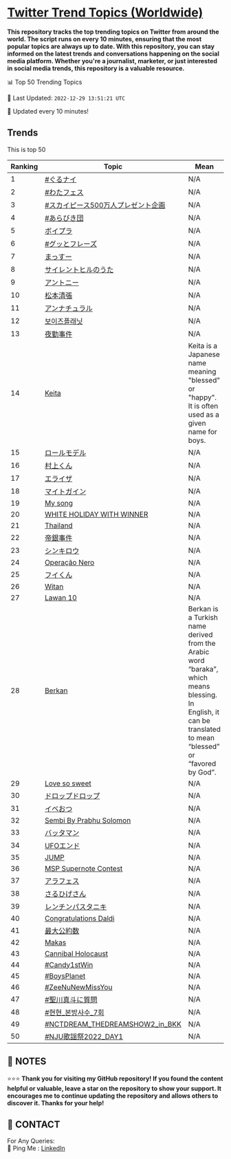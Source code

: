 [Twitter Trend Topics (Worldwide)](https://github.com/ErcinDedeoglu/Twitter-Trend-Topics)
==========

**This repository tracks the top trending topics on Twitter from around the world. 
The script runs on every 10 minutes, ensuring that the most popular topics are always up to date. 
With this repository, you can stay informed on the latest trends and conversations happening on the social media platform. 
Whether you're a journalist, marketer, or just interested in social media trends, this repository is a valuable resource.**


📊 Top 50 Trending Topics

📆 Last Updated: `2022-12-29 13:51:21 UTC`

🔧 Updated every 10 minutes!


## Trends

This is top 50

| Ranking | Topic | Mean |
| ------- | ------------ | ------------ |
| 1 | [#ぐるナイ](http://twitter.com/search?q=%23%e3%81%90%e3%82%8b%e3%83%8a%e3%82%a4) | N/A |
| 2 | [#わたフェス](http://twitter.com/search?q=%23%e3%82%8f%e3%81%9f%e3%83%95%e3%82%a7%e3%82%b9) | N/A |
| 3 | [#スカイピース500万人プレゼント企画](http://twitter.com/search?q=%23%e3%82%b9%e3%82%ab%e3%82%a4%e3%83%94%e3%83%bc%e3%82%b9500%e4%b8%87%e4%ba%ba%e3%83%97%e3%83%ac%e3%82%bc%e3%83%b3%e3%83%88%e4%bc%81%e7%94%bb) | N/A |
| 4 | [#あらびき団](http://twitter.com/search?q=%23%e3%81%82%e3%82%89%e3%81%b3%e3%81%8d%e5%9b%a3) | N/A |
| 5 | [ボイプラ](http://twitter.com/search?q=%e3%83%9c%e3%82%a4%e3%83%97%e3%83%a9) | N/A |
| 6 | [#グッとフレーズ](http://twitter.com/search?q=%23%e3%82%b0%e3%83%83%e3%81%a8%e3%83%95%e3%83%ac%e3%83%bc%e3%82%ba) | N/A |
| 7 | [まっすー](http://twitter.com/search?q=%e3%81%be%e3%81%a3%e3%81%99%e3%83%bc) | N/A |
| 8 | [サイレントヒルのうた](http://twitter.com/search?q=%e3%82%b5%e3%82%a4%e3%83%ac%e3%83%b3%e3%83%88%e3%83%92%e3%83%ab%e3%81%ae%e3%81%86%e3%81%9f) | N/A |
| 9 | [アントニー](http://twitter.com/search?q=%e3%82%a2%e3%83%b3%e3%83%88%e3%83%8b%e3%83%bc) | N/A |
| 10 | [松本清張](http://twitter.com/search?q=%e6%9d%be%e6%9c%ac%e6%b8%85%e5%bc%b5) | N/A |
| 11 | [アンナチュラル](http://twitter.com/search?q=%e3%82%a2%e3%83%b3%e3%83%8a%e3%83%81%e3%83%a5%e3%83%a9%e3%83%ab) | N/A |
| 12 | [보이즈플래닛](http://twitter.com/search?q=%eb%b3%b4%ec%9d%b4%ec%a6%88%ed%94%8c%eb%9e%98%eb%8b%9b) | N/A |
| 13 | [夜勤事件](http://twitter.com/search?q=%e5%a4%9c%e5%8b%a4%e4%ba%8b%e4%bb%b6) | N/A |
| 14 | [Keita](http://twitter.com/search?q=Keita) | Keita is a Japanese name meaning "blessed" or "happy". It is often used as a given name for boys. |
| 15 | [ロールモデル](http://twitter.com/search?q=%e3%83%ad%e3%83%bc%e3%83%ab%e3%83%a2%e3%83%87%e3%83%ab) | N/A |
| 16 | [村上くん](http://twitter.com/search?q=%e6%9d%91%e4%b8%8a%e3%81%8f%e3%82%93) | N/A |
| 17 | [エライザ](http://twitter.com/search?q=%e3%82%a8%e3%83%a9%e3%82%a4%e3%82%b6) | N/A |
| 18 | [マイトガイン](http://twitter.com/search?q=%e3%83%9e%e3%82%a4%e3%83%88%e3%82%ac%e3%82%a4%e3%83%b3) | N/A |
| 19 | [My song](http://twitter.com/search?q=My+song) | N/A |
| 20 | [WHITE HOLIDAY WITH WINNER](http://twitter.com/search?q=WHITE+HOLIDAY+WITH+WINNER) | N/A |
| 21 | [Thailand](http://twitter.com/search?q=Thailand) | N/A |
| 22 | [帝銀事件](http://twitter.com/search?q=%e5%b8%9d%e9%8a%80%e4%ba%8b%e4%bb%b6) | N/A |
| 23 | [シンキロウ](http://twitter.com/search?q=%e3%82%b7%e3%83%b3%e3%82%ad%e3%83%ad%e3%82%a6) | N/A |
| 24 | [Operação Nero](http://twitter.com/search?q=Opera%c3%a7%c3%a3o+Nero) | N/A |
| 25 | [フイくん](http://twitter.com/search?q=%e3%83%95%e3%82%a4%e3%81%8f%e3%82%93) | N/A |
| 26 | [Witan](http://twitter.com/search?q=Witan) | N/A |
| 27 | [Lawan 10](http://twitter.com/search?q=Lawan+10) | N/A |
| 28 | [Berkan](http://twitter.com/search?q=Berkan) | Berkan is a Turkish name derived from the Arabic word “baraka”, which means blessing. In English, it can be translated to mean “blessed” or “favored by God”. |
| 29 | [Love so sweet](http://twitter.com/search?q=Love+so+sweet) | N/A |
| 30 | [ドロップドロップ](http://twitter.com/search?q=%e3%83%89%e3%83%ad%e3%83%83%e3%83%97%e3%83%89%e3%83%ad%e3%83%83%e3%83%97) | N/A |
| 31 | [イベおつ](http://twitter.com/search?q=%e3%82%a4%e3%83%99%e3%81%8a%e3%81%a4) | N/A |
| 32 | [Sembi By Prabhu Solomon](http://twitter.com/search?q=Sembi+By+Prabhu+Solomon) | N/A |
| 33 | [バッタマン](http://twitter.com/search?q=%e3%83%90%e3%83%83%e3%82%bf%e3%83%9e%e3%83%b3) | N/A |
| 34 | [UFOエンド](http://twitter.com/search?q=UFO%e3%82%a8%e3%83%b3%e3%83%89) | N/A |
| 35 | [JUMP](http://twitter.com/search?q=JUMP) | N/A |
| 36 | [MSP Supernote Contest](http://twitter.com/search?q=MSP+Supernote+Contest) | N/A |
| 37 | [アラフェス](http://twitter.com/search?q=%e3%82%a2%e3%83%a9%e3%83%95%e3%82%a7%e3%82%b9) | N/A |
| 38 | [さるひげさん](http://twitter.com/search?q=%e3%81%95%e3%82%8b%e3%81%b2%e3%81%92%e3%81%95%e3%82%93) | N/A |
| 39 | [レンチンパスタニキ](http://twitter.com/search?q=%e3%83%ac%e3%83%b3%e3%83%81%e3%83%b3%e3%83%91%e3%82%b9%e3%82%bf%e3%83%8b%e3%82%ad) | N/A |
| 40 | [Congratulations Daldi](http://twitter.com/search?q=Congratulations+Daldi) | N/A |
| 41 | [最大公約数](http://twitter.com/search?q=%e6%9c%80%e5%a4%a7%e5%85%ac%e7%b4%84%e6%95%b0) | N/A |
| 42 | [Makas](http://twitter.com/search?q=Makas) | N/A |
| 43 | [Cannibal Holocaust](http://twitter.com/search?q=Cannibal+Holocaust) | N/A |
| 44 | [#Candy1stWin](http://twitter.com/search?q=%23Candy1stWin) | N/A |
| 45 | [#BoysPlanet](http://twitter.com/search?q=%23BoysPlanet) | N/A |
| 46 | [#ZeeNuNewMissYou](http://twitter.com/search?q=%23ZeeNuNewMissYou) | N/A |
| 47 | [#聖川真斗に質問](http://twitter.com/search?q=%23%e8%81%96%e5%b7%9d%e7%9c%9f%e6%96%97%e3%81%ab%e8%b3%aa%e5%95%8f) | N/A |
| 48 | [#현현_본방사수_7회](http://twitter.com/search?q=%23%ed%98%84%ed%98%84_%eb%b3%b8%eb%b0%a9%ec%82%ac%ec%88%98_7%ed%9a%8c) | N/A |
| 49 | [#NCTDREAM_THEDREAMSHOW2_in_BKK](http://twitter.com/search?q=%23NCTDREAM_THEDREAMSHOW2_in_BKK) | N/A |
| 50 | [#NJU歌謡祭2022_DAY1](http://twitter.com/search?q=%23NJU%e6%ad%8c%e8%ac%a1%e7%a5%ad2022_DAY1) | N/A |




## 📝 NOTES

⭐⭐⭐ **Thank you for visiting my GitHub repository! If you found the content helpful or valuable, leave a star on the repository to show your support. It encourages me to continue updating the repository and allows others to discover it. Thanks for your help!**

## 📨 CONTACT

 For Any Queries:  
            🏓 Ping Me : [LinkedIn](https://www.linkedin.com/in/ercindedeoglu/)